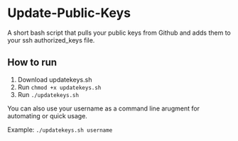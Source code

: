 # Update-Public-Keys
A short bash script that pulls your public keys from Github and adds them to your ssh authorized_keys file.

## How to run

1. Download updatekeys.sh
2. Run `chmod +x updatekeys.sh`
3. Run `./updatekeys.sh`

You can also use your username as a command line arugment for automating or quick usage.

Example: `./updatekeys.sh username`